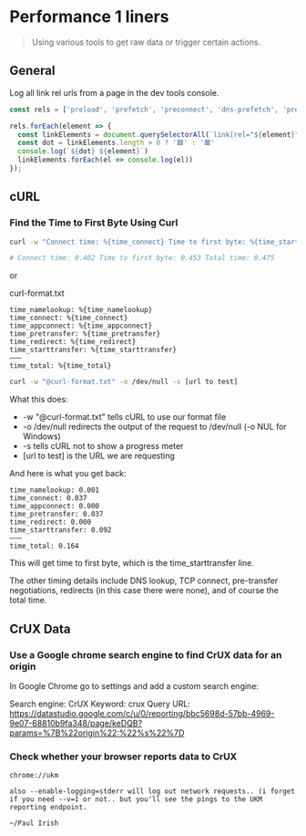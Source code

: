 # Performance 1 liners

> Using various tools to get raw data or trigger certain actions.

## General

Log all link rel urls from a page in the dev tools console.

```js
const rels = ['preload', 'prefetch', 'preconnect', 'dns-prefetch', 'prerender', 'modulepreload']

rels.forEach(element => {
  const linkElements = document.querySelectorAll(`link[rel="${element}"]`)
  const dot = linkElements.length > 0 ? '🟩' : '🟥'
  console.log(`${dot} ${element}`)
  linkElements.forEach(el => console.log(el))
});
```

## cURL

### Find the Time to First Byte Using Curl

```bash
curl -w "Connect time: %{time_connect} Time to first byte: %{time_starttransfer} Total time: %{time_total} \n" -o /dev/null [url to test]

# Connect time: 0.402 Time to first byte: 0.453 Total time: 0.475
```

or

curl-format.txt
```
time_namelookup: %{time_namelookup}
time_connect: %{time_connect}
time_appconnect: %{time_appconnect}
time_pretransfer: %{time_pretransfer}
time_redirect: %{time_redirect}
time_starttransfer: %{time_starttransfer}
———
time_total: %{time_total}
```

```bash
curl -w "@curl-format.txt" -o /dev/null -s [url to test]
```

What this does:

* -w "@curl-format.txt" tells cURL to use our format file
* -o /dev/null redirects the output of the request to /dev/null (-o NUL for Windows)
* -s tells cURL not to show a progress meter
* [url to test] is the URL we are requesting

And here is what you get back:

```
time_namelookup: 0.001
time_connect: 0.037
time_appconnect: 0.000
time_pretransfer: 0.037
time_redirect: 0.000
time_starttransfer: 0.092
———
time_total: 0.164
```

This will get time to first byte, which is the time_starttransfer line.

The other timing details include DNS lookup, TCP connect, pre-transfer negotiations, redirects (in this case there were none), and of course the total time.

## CrUX Data

### Use a Google chrome search engine to find CrUX data for an origin

In Google Chrome go to settings and add a custom search engine:

Search engine: CrUX
Keyword: crux
Query URL: https://datastudio.google.com/c/u/0/reporting/bbc5698d-57bb-4969-9e07-68810b9fa348/page/keDQB?params=%7B%22origin%22:%22%s%22%7D

### Check whether your browser reports data to CrUX

```
chrome://ukm

also --enable-logging=stderr will log out network requests.. (i forget if you need --v=1 or not.. but you'll see the pings to the UKM reporting endpoint.

~/Paul Irish
```